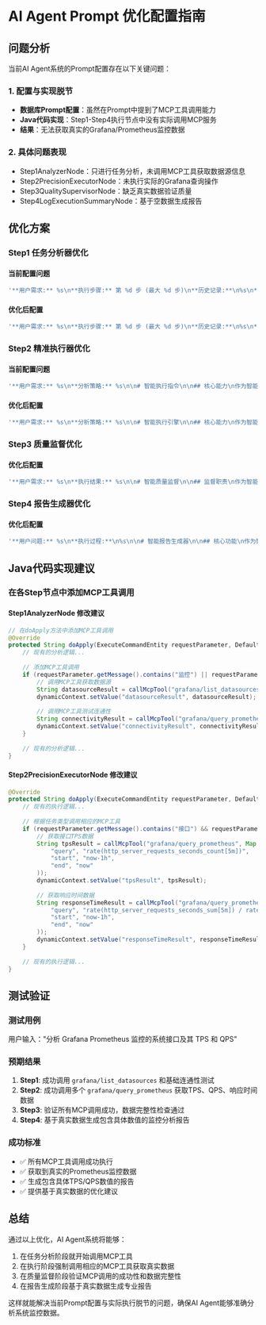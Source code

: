 # AI Agent Prompt 优化配置指南

## 问题分析

当前AI Agent系统的Prompt配置存在以下关键问题：

### 1. 配置与实现脱节
- **数据库Prompt配置**：虽然在Prompt中提到了MCP工具调用能力
- **Java代码实现**：Step1-Step4执行节点中没有实际调用MCP服务
- **结果**：无法获取真实的Grafana/Prometheus监控数据

### 2. 具体问题表现
- Step1AnalyzerNode：只进行任务分析，未调用MCP工具获取数据源信息
- Step2PrecisionExecutorNode：未执行实际的Grafana查询操作
- Step3QualitySupervisorNode：缺乏真实数据验证质量
- Step4LogExecutionSummaryNode：基于空数据生成报告

## 优化方案

### Step1 任务分析器优化

#### 当前配置问题
```sql
'**用户需求:** %s\n**执行步骤:** 第 %d 步 (最大 %d 步)\n**历史记录:**\n%s\n**当前任务:** %s\n\n# 任务分析指令\n\n## 核心职责\n作为智能任务分析器，你需要：\n1. **需求理解**: 深度解析用户的真实意图和具体需求\n2. **策略制定**: 基于需求制定最优的执行策略和工具选择\n3. **资源评估**: 评估所需的工具、数据源和执行步骤\n4. **智能决策**: 判断是否需要调用MCP工具或检索知识库'
```

#### 优化后配置
```sql
'**用户需求:** %s\n**执行步骤:** 第 %d 步 (最大 %d 步)\n**历史记录:**\n%s\n**当前任务:** %s\n\n# 智能任务分析器\n\n## 核心职责\n作为智能任务分析器，你需要：\n1. **需求理解**: 深度解析用户的真实意图和具体需求\n2. **数据源检查**: 首先调用MCP工具检查可用的数据源\n3. **策略制定**: 基于需求和数据源制定执行策略\n4. **工具选择**: 明确指定需要调用的MCP工具和参数\n\n## 必须执行的MCP工具调用\n\n### 1. 数据源检查\n- **工具**: grafana/list_datasources\n- **目的**: 获取可用的Prometheus数据源\n- **执行时机**: 任务分析阶段开始时\n\n### 2. 基础连通性测试\n- **工具**: grafana/query_prometheus\n- **查询**: up\n- **目的**: 验证Prometheus连接状态\n\n## 分析输出格式\n**数据源状态:**\n[MCP工具调用结果 - 可用数据源列表]\n\n**连通性检查:**\n[MCP工具调用结果 - up指标查询结果]\n\n**需求分析:**\n[用户真实需求的详细解析]\n\n**执行策略:**\n[基于数据源状态制定的具体执行计划]\n\n**MCP工具调用计划:**\n[下一步需要调用的具体MCP工具和参数]\n\n**完成度评估:** [0-100]%\n**任务状态:** [CONTINUE/COMPLETED]'
```

### Step2 精准执行器优化

#### 当前配置问题
```sql
'**用户需求:** %s\n**分析策略:** %s\n\n# 智能执行指令\n\n## 核心能力\n作为智能执行引擎，你具备：\n1. **自动化工具调用**: 根据需求自动选择和调用合适的MCP工具\n2. **数据获取与处理**: 从Grafana、Prometheus等数据源获取监控数据'
```

#### 优化后配置
```sql
'**用户需求:** %s\n**分析策略:** %s\n\n# 智能执行引擎\n\n## 核心能力\n作为智能执行引擎，你必须：\n1. **强制MCP工具调用**: 根据分析策略强制调用指定的MCP工具\n2. **数据获取**: 从Grafana/Prometheus获取真实监控数据\n3. **结果验证**: 确保每次MCP调用都有有效返回\n\n## 强制执行的MCP工具调用流程\n\n### 监控分析类任务必须执行：\n\n#### 1. 系统接口分析\n```\n# 获取HTTP请求指标\ngrafana/query_prometheus\nquery: rate(http_server_requests_seconds_count[5m])\nstart: now-1h\nend: now\n```\n\n#### 2. TPS/QPS分析\n```\n# 获取请求速率\ngrafana/query_prometheus\nquery: sum(rate(http_server_requests_seconds_count[5m])) by (uri, method)\nstart: now-1h\nend: now\n```\n\n#### 3. 响应时间分析\n```\n# 获取平均响应时间\ngrafana/query_prometheus\nquery: rate(http_server_requests_seconds_sum[5m]) / rate(http_server_requests_seconds_count[5m])\nstart: now-1h\nend: now\n```\n\n#### 4. 最大响应时间\n```\n# 获取最大响应时间\ngrafana/query_prometheus\nquery: http_server_requests_seconds_max\nstart: now-1h\nend: now\n```\n\n## 输出格式\n**执行目标:**\n[本轮具体的执行目标]\n\n**MCP工具调用记录:**\n[实际调用的MCP工具、参数和返回结果]\n\n**数据获取结果:**\n[从Prometheus获取的具体监控数据]\n\n**数据分析:**\n[对获取数据的分析和发现]\n\n**执行状态:**\n[SUCCESS/PARTIAL/FAILED]'
```

### Step3 质量监督优化

#### 优化后配置
```sql
'**用户需求:** %s\n**执行结果:** %s\n\n# 智能质量监督\n\n## 监督职责\n作为智能质量监督员，你需要：\n1. **数据验证**: 验证MCP工具调用是否成功执行\n2. **结果完整性**: 确保获取了完整的监控数据\n3. **数据准确性**: 验证Prometheus查询结果的合理性\n4. **需求匹配度**: 确保结果完全满足用户需求\n\n## 质量检查标准\n\n### MCP工具调用检查\n- ✅ grafana/list_datasources 调用成功\n- ✅ grafana/query_prometheus 调用成功\n- ✅ 查询语句语法正确\n- ✅ 返回数据非空\n- ✅ 时间范围合理\n\n### 数据质量检查\n- ✅ TPS/QPS数据存在且合理\n- ✅ 响应时间数据完整\n- ✅ 接口列表不为空\n- ✅ 指标值在合理范围内\n\n### 分析质量检查\n- ✅ 包含具体数值\n- ✅ 提供趋势分析\n- ✅ 识别性能瓶颈\n- ✅ 给出优化建议\n\n## 输出格式\n**MCP工具调用验证:**\n[验证每个MCP工具调用的成功状态]\n\n**数据质量评估:**\n[评估获取数据的完整性和准确性]\n\n**分析质量评估:**\n[评估分析结果的专业性和实用性]\n\n**问题识别:**\n[发现的具体问题和不足]\n\n**改进建议:**\n[具体的改进方案]\n\n**质量评分:** [0-100]分\n**评估结果:** [PASS/OPTIMIZE/FAIL]'
```

### Step4 报告生成器优化

#### 优化后配置
```sql
'**用户问题:** %s\n**执行过程:**\n%s\n\n# 智能报告生成器\n\n## 核心功能\n作为智能报告生成器，你需要：\n1. **数据整合**: 整合所有MCP工具调用获得的真实监控数据\n2. **专业报告**: 基于真实数据生成专业分析报告\n3. **可视化表达**: 使用表格清晰展示监控数据\n4. **行动建议**: 基于真实数据提供优化建议\n\n## 报告结构模板\n\n### 📊 系统接口监控分析报告\n\n#### 数据源信息\n- **Prometheus数据源**: [从MCP调用结果获取]\n- **查询时间范围**: [实际查询的时间范围]\n- **数据采集时间**: [报告生成时间]\n\n#### 系统接口概览\n| 接口路径 | HTTP方法 | TPS | 平均响应时间(ms) | 最大响应时间(ms) | 状态 |\n|---------|---------|-----|----------------|----------------|------|\n| [从实际数据填充] | [从实际数据填充] | [从实际数据填充] | [从实际数据填充] | [从实际数据填充] | [状态评估] |\n\n#### 性能分析\n**🚀 高性能接口 (响应时间 < 100ms)**\n- [基于真实数据列出]\n\n**⚠️ 需要关注的接口 (响应时间 100-500ms)**\n- [基于真实数据列出]\n\n**🔴 高延迟接口 (响应时间 > 500ms)**\n- [基于真实数据列出]\n\n#### TPS/QPS 分析\n**📈 请求量统计**\n- 总TPS: [计算得出的总TPS]\n- 峰值TPS: [从数据中获取的峰值]\n- 平均QPS: [按接口计算的平均QPS]\n\n#### 💡 优化建议\n**性能优化建议:**\n- [基于真实数据分析的具体建议]\n\n**监控告警建议:**\n- [基于实际响应时间设置的告警阈值]\n\n**容量规划建议:**\n- [基于TPS趋势的容量建议]\n\n## 输出要求\n- 必须包含从MCP工具获取的真实数据\n- 提供具体的数值和百分比\n- 使用状态图标（🟢🟡🟠🔴）\n- 给出基于数据的可操作建议\n\n请基于MCP工具调用获得的真实监控数据生成完整的分析报告：'
```

## Java代码实现建议

### 在各Step节点中添加MCP工具调用

#### Step1AnalyzerNode 修改建议
```java
// 在doApply方法中添加MCP工具调用
@Override
protected String doApply(ExecuteCommandEntity requestParameter, DefaultAutoAgentExecuteStrategyFactory.DynamicContext dynamicContext) throws Exception {
    // 现有的分析逻辑...
    
    // 添加MCP工具调用
    if (requestParameter.getMessage().contains("监控") || requestParameter.getMessage().contains("Grafana") || requestParameter.getMessage().contains("Prometheus")) {
        // 调用MCP工具获取数据源
        String datasourceResult = callMcpTool("grafana/list_datasources", null);
        dynamicContext.setValue("datasourceResult", datasourceResult);
        
        // 调用MCP工具测试连通性
        String connectivityResult = callMcpTool("grafana/query_prometheus", Map.of("query", "up"));
        dynamicContext.setValue("connectivityResult", connectivityResult);
    }
    
    // 现有的分析逻辑...
}
```

#### Step2PrecisionExecutorNode 修改建议
```java
@Override
protected String doApply(ExecuteCommandEntity requestParameter, DefaultAutoAgentExecuteStrategyFactory.DynamicContext dynamicContext) throws Exception {
    // 现有的执行逻辑...
    
    // 根据任务类型调用相应的MCP工具
    if (requestParameter.getMessage().contains("接口") && requestParameter.getMessage().contains("TPS")) {
        // 获取接口TPS数据
        String tpsResult = callMcpTool("grafana/query_prometheus", Map.of(
            "query", "rate(http_server_requests_seconds_count[5m])",
            "start", "now-1h",
            "end", "now"
        ));
        dynamicContext.setValue("tpsResult", tpsResult);
        
        // 获取响应时间数据
        String responseTimeResult = callMcpTool("grafana/query_prometheus", Map.of(
            "query", "rate(http_server_requests_seconds_sum[5m]) / rate(http_server_requests_seconds_count[5m])",
            "start", "now-1h",
            "end", "now"
        ));
        dynamicContext.setValue("responseTimeResult", responseTimeResult);
    }
    
    // 现有的执行逻辑...
}
```

## 测试验证

### 测试用例
用户输入："分析 Grafana Prometheus 监控的系统接口及其 TPS 和 QPS"

### 预期结果
1. **Step1**: 成功调用 `grafana/list_datasources` 和基础连通性测试
2. **Step2**: 成功调用多个 `grafana/query_prometheus` 获取TPS、QPS、响应时间数据
3. **Step3**: 验证所有MCP调用成功，数据完整性检查通过
4. **Step4**: 基于真实数据生成包含具体数值的监控分析报告

### 成功标准
- ✅ 所有MCP工具调用成功执行
- ✅ 获取到真实的Prometheus监控数据
- ✅ 生成包含具体TPS/QPS数值的报告
- ✅ 提供基于真实数据的优化建议

## 总结

通过以上优化，AI Agent系统将能够：
1. 在任务分析阶段就开始调用MCP工具
2. 在执行阶段强制调用相应的MCP工具获取真实数据
3. 在质量监督阶段验证MCP调用的成功性和数据完整性
4. 在报告生成阶段基于真实数据生成专业报告

这样就能解决当前Prompt配置与实际执行脱节的问题，确保AI Agent能够准确分析系统监控数据。